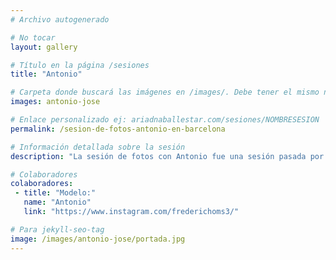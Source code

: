 ```yaml
---
# Archivo autogenerado

# No tocar
layout: gallery

# Título en la página /sesiones
title: "Antonio"

# Carpeta donde buscará las imágenes en /images/. Debe tener el mismo nombre y sin espacios
images: antonio-jose

# Enlace personalizado ej: ariadnaballestar.com/sesiones/NOMBRESESION
permalink: /sesion-de-fotos-antonio-en-barcelona

# Información detallada sobre la sesión
description: "La sesión de fotos con Antonio fue una sesión pasada por agua. Estuvo lloviendo sin parar más de una hora, pero eso no nos impidió hacer las fotos! Fue una tarde genial y nos divertimos como niños. Como veis, Antonio es un apasionado de la moda y hace unos conjuntos increíbles!"

# Colaboradores
colaboradores:
 - title: "Modelo:"
   name: "Antonio"
   link: "https://www.instagram.com/frederichoms3/"

# Para jekyll-seo-tag
image: /images/antonio-jose/portada.jpg
---
```


